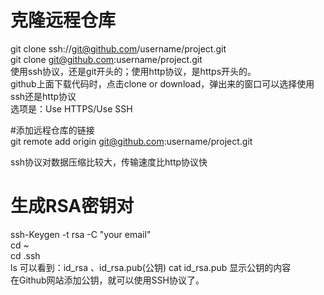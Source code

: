 # 克隆远程仓库    
git clone ssh://git@github.com/username/project.git   
git clone git@github.com:username/project.git   
使用ssh协议，还是git开头的；使用http协议，是https开头的。    
github上面下载代码时，点击clone or download，弹出来的窗口可以选择使用ssh还是http协议   
选项是：Use HTTPS/Use SSH   

#添加远程仓库的链接    
git remote add origin git@github.com:username/project.git   

ssh协议对数据压缩比较大，传输速度比http协议快    

# 生成RSA密钥对    
ssh-Keygen -t rsa -C "your email"   
cd ~    
cd .ssh     
ls 可以看到：id_rsa 、id_rsa.pub(公钥) cat id_rsa.pub 显示公钥的内容   
在Github网站添加公钥，就可以使用SSH协议了。
